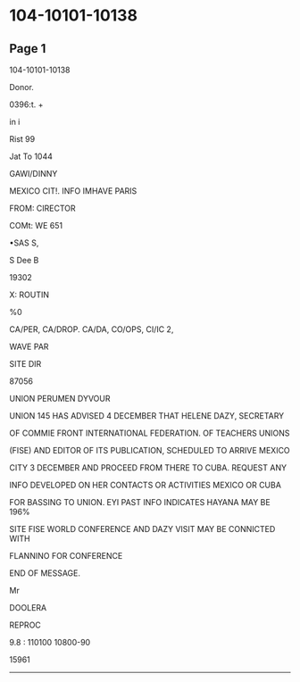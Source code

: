 # 104-10101-10138

## Page 1

104-10101-10138

Donor.

0396:t. +

in i

Rist 99

Jat To 1044

GAWI/DINNY

MEXICO CIT!. INFO IMHAVE PARIS

FROM: CIRECTOR

COMt: WE 651

•SAS S,

S Dee B

19302

X: ROUTIN

%0

CA/PER, CA/DROP. CA/DA, CO/OPS, CI/IC 2,

WAVE PAR

SITE DIR

87056

UNION PERUMEN DYVOUR

UNION 145 HAS ADVISED 4 DECEMBER THAT HELENE DAZY, SECRETARY

OF COMMIE FRONT INTERNATIONAL FEDERATION. OF TEACHERS UNIONS

(FISE) AND EDITOR OF ITS PUBLICATION, SCHEDULED TO ARRIVE MEXICO

CITY 3 DECEMBER AND PROCEED FROM THERE TO CUBA. REQUEST ANY

INFO DEVELOPED ON HER CONTACTS OR ACTIVITIES MEXICO OR CUBA

FOR BASSING TO UNION. EYI PAST INFO INDICATES HAYANA MAY BE 196%

SITE FISE WORLD CONFERENCE AND DAZY VISIT MAY BE CONNICTED WITH

FLANNINO FOR CONFERENCE

END OF MESSAGE.

Mr

DOOLERA

REPROC

9.8 : 110100 10800-90

15961

---

